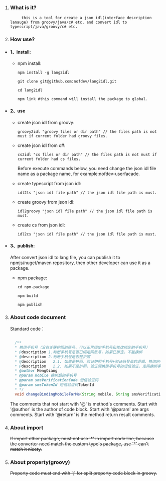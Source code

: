 1. ### What is it?

            this is a tool for create a json idl(interface description lanauge) from groovy/java/c# etc, and convert idl to typescript/java/groovy/c# etc.

2. ### How use?

* #### 1、install:

  * npm install:
  
      ```console
      npm install -g lang2idl
      ```

      ```console
      git clone git@github.com:nofdev/lang2idl.git

      cd lang2idl
      
      npm link #this command will install the package to global.
      ```

* #### 2、use

  * create json idl from groovy: 
  
      ```console
      groovy2idl "groovy files or dir path" // the files path is not must if current folder had groovy files.
      ```

  * create json idl from c#: 
  
      ```console
      cs2idl "cs files or dir path" // the files path is not must if current folder had cs files.
      ```

    Before execute commands below, you need change the json idl file name as a package name, for example:nofdev-userfacade.

  * create typescript from json idl: 
  
      ```console
      idl2ts "json idl file path" // the json idl file path is must.
      ```

  * create groovy from json idl: 
  
      ```console
      idl2groovy "json idl file path" // the json idl file path is must.
      ```

  * create cs from json idl: 
  
      ```console
      idl2cs "json idl file path" // the json idl file path is must.
      ```

* #### 3、publish:

    After convert json idl to lang file, you can publish it to npmjs/nuget/maven repository, then other developer can use it as a package.

  * npm package:

    ```console
    cd npm-package

    npm build

    npm publish
    ```



3. ### About code document
 
      Standard code：
      
      ```java

        /**
        * 换绑手机号（没有关联护照的账号，可以正常绑定手机号和修改绑定的手机号）
        * @description 1.判断手机号是否已绑定网账号，如果已绑定，不能换绑
        * @description 2.判断手机号是否是护照
        * @description   2.1. 如果是护照，验证护照手机号+验证码登录的逻辑，换绑网手机号、绑定护照
        * @description   2.2. 如果不是护照，验证网换绑手机号的短信验证，走网换绑手机号的逻辑
        * @author MengQiang
        * @param mobile 换绑后的手机号
        * @param smsVerificationCode 短信验证码
        * @param smsTokenId 短信验证码TokenId
        * */
        void changeBindingMobileForMe(String mobile, String smsVerificationCode,String smsTokenId);Ï

      ```

      The comments that not start with '@' is method's comments.
      Start with '@author' is the author of code block.
      Start with '@param' are args comments.
      Start with '@return' is the method return result comments.


4. ### About import

      <del>If import other package, must not use '\*' in import code line, because the converter need match the custom type's package, use '\*' can't match it nicety. </del>


5. ### About property(groovy)

      <del>Property code must end with ';' for split property code block in groovy.</del>
